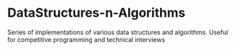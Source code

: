# DataStructures-n-Algorithms
Series of implementations of various data structures and algorithms. Useful for competitive programming and technical interviews
